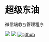 超级东油
=============================
微信端教务管理程序

![](https://img.shields.io/static/v1.svg?label=node.js&message=nodejs&color=brightgreen)
![](https://img.shields.io/endpoint.svg?url=<URL>&style<STYLE>)
<a href="https://github.com/snowdreams1006">
    <img src="https://img.shields.io/badge/github-snowdreams1006-brightgreen.svg" alt="github">
</a>
